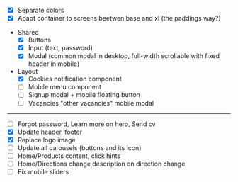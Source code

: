 - [x] Separate colors
- [x] Adapt container to screens beetwen base and xl (the paddings way?)

- Shared
  - [x] Buttons
  - [x] Input (text, password)
  - [x] Modal (common modal in desktop, full-width scrollable with fixed header in mobile)
- Layout
  - [x] Cookies notification component
  - [ ] Mobile menu component
  - [ ] Signup modal + mobile floating button
  - [ ] Vacancies "other vacancies" mobile modal

---

- [ ] Forgot password, Learn more on hero, Send cv
- [x] Update header, footer
- [x] Replace logo image
- [ ] Update all carousels (buttons and its icon)
- [ ] Home/Products content, click hints
- [ ] Home/Directions change description on direction change
- [ ] Fix mobile sliders
